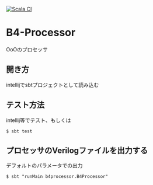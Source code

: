 [![Scala CI](https://github.com/NakajoLab/B4-Processor/actions/workflows/scala.yml/badge.svg)](https://github.com/NakajoLab/B4-Processor/actions/workflows/scala.yml)

# B4-Processor

OoOのプロセッサ

## 開き方

intellijでsbtプロジェクトとして読み込む

## テスト方法

intellij等でテスト、もしくは

```shell
$ sbt test
```

## プロセッサのVerilogファイルを出力する

デフォルトのパラメータでの出力

```shell
$ sbt "runMain b4processor.B4Processor"
```
